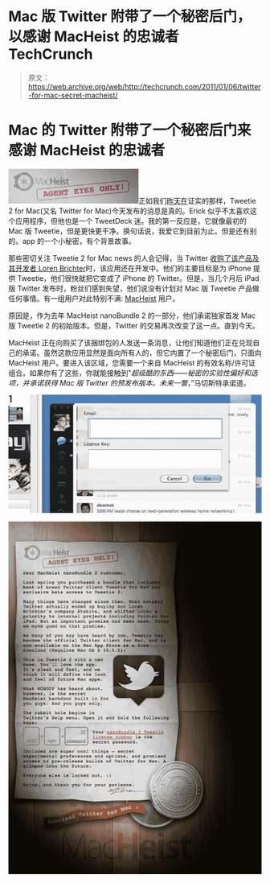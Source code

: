 # Mac 版 Twitter 附带了一个秘密后门，以感谢 MacHeist 的忠诚者 TechCrunch

> 原文：<https://web.archive.org/web/http://techcrunch.com/2011/01/06/twitter-for-mac-secret-macheist/>

# Mac 的 Twitter 附带了一个秘密后门来感谢 MacHeist 的忠诚者

![](img/c404d9004b7fa262e8e73f0835b7fe2a.png "Screen shot 2011-01-06 at 9.48.15 AM")正如我们[昨天在](https://web.archive.org/web/20230202225702/https://techcrunch.com/2011/01/05/confirmed-tweetie-2-for-mac/)证实的那样，Tweetie 2 for Mac(又名 Twitter for Mac)今天发布的消息是真的。Erick 似乎不太喜欢这个应用程序，但他也是一个 TweetDeck 迷。我的第一反应是，它就像最初的 Mac 版 Tweetie，但是更快更干净。换句话说，我爱它到目前为止。但是还有别的。app 的一个小秘密，有个背景故事。

那些密切关注 Tweetie 2 for Mac news 的人会记得，当 Twitter [收购了该产品及其开发者 Loren Brichter](https://web.archive.org/web/20230202225702/https://techcrunch.com/2010/04/09/twitter-acquires-tweetie/)时，该应用还在开发中。他们的主要目标是为 iPhone 提供 Tweetie，他们很快就把它变成了 iPhone 的 Twitter。但是，当几个月后 iPad 版 Twitter 发布时，粉丝们感到失望，他们说没有计划对 Mac 版 Tweetie 产品做任何事情。有一组用户对此特别不满: [MacHeist](https://web.archive.org/web/20230202225702/http://www.macheist.com/) 用户。

原因是，作为去年 MacHeist nanoBundle 2 的一部分，他们承诺独家首发 Mac 版 Tweetie 2 的初始版本。但是，Twitter 的交易再次改变了这一点。直到今天。

MacHeist 正在向购买了该捆绑包的人发送一条消息，让他们知道他们正在兑现自己的承诺。虽然这款应用显然是面向所有人的，但它内置了一个秘密后门，只面向 MacHeist 用户。要进入该区域，您需要一个来自 MacHeist 的有效名称/许可证组合。如果你有了这些，你就能接触到"*超级酷的东西——秘密的实验性偏好和选项，并承诺获得 Mac 版 Twitter 的预发布版本。未来一瞥*，”马切斯特承诺道。

![](img/4cda507d88d3a4f0a6bb71163099d59e.png "m")

![](img/2df6ab11d7c000ac5ed59b31bd0969cc.png "Screen shot 2011-01-06 at 9.52.00 AM")
